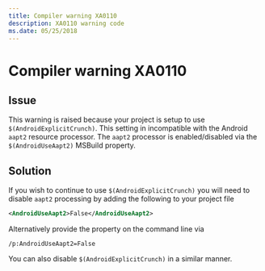 ```yaml
---
title: Compiler warning XA0110
description: XA0110 warning code
ms.date: 05/25/2018
---
```

# Compiler warning XA0110

## Issue

This warning is raised because your project is setup to use `$(AndroidExplicitCrunch)`.
This setting in incompatible with the Android `aapt2` resource processor.
The `aapt2` processor is enabled/disabled via the `$(AndroidUseAapt2)` MSBuild property.

## Solution

If you wish to continue to use `$(AndroidExplicitCrunch)` you will need to disable
`aapt2` processing by adding the following to your project file

```xml
<AndroidUseAapt2>False</AndroidUseAapt2>
```

Alternatively provide the property on the command line via

```
/p:AndroidUseAapt2=False
```

You can also disable `$(AndroidExplicitCrunch)` in a similar manner.
